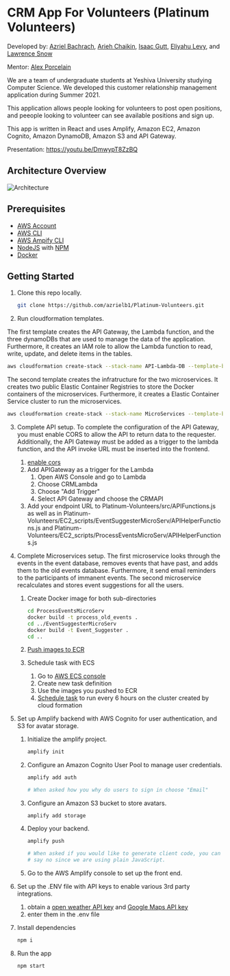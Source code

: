# CRM App For Volunteers (Platinum Volunteers)

Developed by: [Azriel Bachrach](https://www.linkedin.com/in/azriel-bachrach/), [Arieh Chaikin](https://www.linkedin.com/in/arieh-chaikin-1632011a3/), [Isaac Gutt](https://www.linkedin.com/in/isaac-gutt-1755a2183/), [Eliyahu Levy](https://www.linkedin.com/in/eliyahu-levy-4417a51b5/), and [Lawrence Snow](https://www.linkedin.com/in/lawrence-snow-059629203/)

Mentor: [Alex Porcelain](https://www.linkedin.com/in/alexporcelain/) 

We are a team of undergraduate students at Yeshiva University studying Computer Science. We developed this customer relationship management application during Summer 2021.

This application allows people looking for volunteers to post open positions, and peeople looking to volunteer can see available positions and sign up.

This app is written in React and uses Amplify, Amazon EC2, Amazon Cognito, Amazon DynamoDB, Amazon S3 and API Gateway.

Presentation: https://youtu.be/DmwypT8ZzBQ

## Architecture Overview

![Architecture](public/AWS_Template.png)

## Prerequisites
+ [AWS Account](https://aws.amazon.com/mobile/details/)
+ [AWS CLI](https://aws.amazon.com/cli/)
+ [AWS Ampify CLI](https://docs.amplify.aws/cli/start/install)
+ [NodeJS](https://nodejs.org/en/download/) with [NPM](https://docs.npmjs.com/getting-started/installing-node)
+ [Docker](https://www.docker.com/)

## Getting Started

1. Clone this repo locally.

   ```bash
   git clone https://github.com/azrielb1/Platinum-Volunteers.git
   ```

2. Run cloudformation templates. 

The first template creates the API Gateway, the Lambda function, and the three dynamoDBs that are used to manage the data of the application. Furthermore, it creates an IAM role to allow the Lambda function to read, write, update, and delete items in the tables.

   ```bash
   aws cloudformation create-stack --stack-name API-Lambda-DB --template-body file://./cloudformation/API-Lambda-DB/template.json --parameters ParameterKey=LambdaFuncName,ParameterValue=CRMLambda ParameterKey=UsersTableName,ParameterValue=CRMUsersTable ParameterKey=APIName,ParameterValue=CRMAPI ParameterKey=EnvironmentName,ParameterValue=Prod --capabilities CAPABILITY_IAM
   ```
The second template creates the infratructure for the two microservices. It creates two public Elastic Container Registries to store the Docker containers of the microservices. Furthermore, it creates a Elastic Container Service cluster to run the microservices.
   ```bash
   aws cloudformation create-stack --stack-name MicroServices --template-body file://./cloudformation/MicroServices/template.json
   ```

3. Complete API setup. To complete the configuration of the API Gateway, you must enable CORS to allow the API to return data to the requester. Additionally, the API Gateway must be added as a trigger to the lambda function, and the API invoke URL must be inserted into the frontend.

   1. [enable cors](https://docs.aws.amazon.com/apigateway/latest/developerguide/how-to-cors.html)
   2. Add APIGateway as a trigger for the Lambda
      1. Open AWS Console and go to Lambda
      2. Choose CRMLambda
      3. Choose "Add Trigger" 
      4. Select API Gateway and choose the CRMAPI
   3. Add your endpoint URL to Platinum-Volunteers/src/APIFunctions.js as well as in Platinum-Volunteers/EC2_scripts/EventSuggesterMicroServ/APIHelperFunctions.js and Platinum-Volunteers/EC2_scripts/ProcessEventsMicroServ/APIHelperFunctions.js

4. Complete Microservices setup. The first microservice looks through the events in the event database, removes events that have past, and adds them to the old events database. Furthermore, it send email reminders to the participants of immanent events. The second microservice recalculates and stores event suggestions for all the users.

   1. Create Docker image for both sub-directories 

      ```bash
      cd ProcessEventsMicroServ
      docker build -t process_old_events .
      cd ../EventSuggesterMicroServ
      docker build -t Event_Suggester .
      cd ..
      ```

   2. [Push images to ECR](https://docs.aws.amazon.com/AmazonECR/latest/userguide/docker-push-ecr-image.html)

   3. Schedule task with ECS

      1. Go to [AWS ECS console](https://console.aws.amazon.com/ecs)
      2. Create new task definition
      3. Use the images you pushed to ECR
      4. [Schedule task](https://docs.aws.amazon.com/AmazonECS/latest/developerguide/scheduling_tasks.html) to run every 6 hours on the cluster created by cloud formation

5. Set up Amplify backend with AWS Cognito for user authentication, and S3 for avatar storage.

   1. Initialize the amplify project. 

      ```bash
      amplify init
      ```

   2. Configure an Amazon Cognito User Pool to manage user credentials.

      ```bash
      amplify add auth
      
      # When asked how you why do users to sign in choose "Email"
      ```

   3. Configure an Amazon S3 bucket to store avatars.

      ```
      amplify add storage
      ```

   4. Deploy your backend.

      ```bash
      amplify push
      
      # When asked if you would like to generate client code, you can
      # say no since we are using plain JavaScript.
      ```

   5. Go to the AWS Amplify console to set up the front end.

6. Set up the .ENV file with API keys to enable various 3rd party integrations.

   1. obtain a [open weather API key](https://openweathermap.org/api) and [Google Maps API key](https://developers.google.com/maps/documentation/javascript/get-api-key)
   2. enter them in the .env file

7. Install dependencies

   ```bash
   npm i
   ```

8. Run the app

   ```bash
   npm start
   ```
